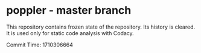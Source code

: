 # poppler - master branch

This repository contains frozen state of the repository.
Its history is cleared. It is used only for static code
analysis with Codacy.

Commit Time: 1710306664